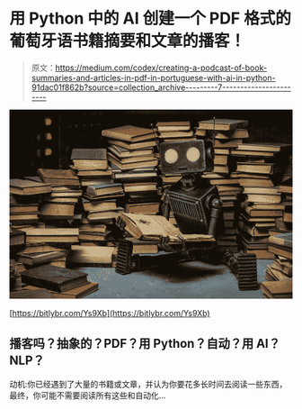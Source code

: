 # 用 Python 中的 AI 创建一个 PDF 格式的葡萄牙语书籍摘要和文章的播客！

> 原文：<https://medium.com/codex/creating-a-podcast-of-book-summaries-and-articles-in-pdf-in-portuguese-with-ai-in-python-91dac01f862b?source=collection_archive---------7----------------------->

![](img/f38ae2190cc6f0037c75e938e2a1d5b9.png)

[https://bitlybr.com/Ys9Xb](https://bitlybr.com/Ys9Xb)

## 播客吗？抽象的？PDF？用 Python？自动？用 AI？NLP？

动机:你已经遇到了大量的书籍或文章，并认为你要花多长时间去阅读一些东西，最终，你可能不需要阅读所有这些和自动化…